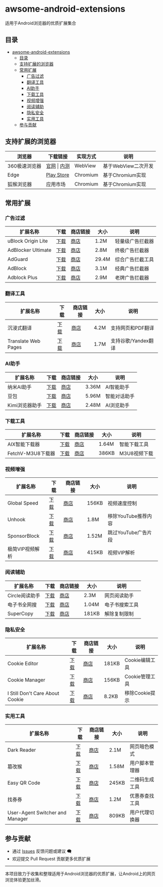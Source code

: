 # awsome-android-extensions

适用于Android浏览器的优质扩展集合

## 目录
- [awsome-android-extensions](#awsome-android-extensions)
  - [目录](#目录)
  - [支持扩展的浏览器](#支持扩展的浏览器)
  - [常用扩展](#常用扩展)
    - [广告过滤](#广告过滤)
    - [翻译工具](#翻译工具)
    - [AI助手](#ai助手)
    - [下载工具](#下载工具)
    - [视频增强](#视频增强)
    - [阅读辅助](#阅读辅助)
    - [隐私安全](#隐私安全)
    - [实用工具](#实用工具)
  - [参与贡献](#参与贡献)

## 支持扩展的浏览器

| 浏览器 | 下载链接 | 实现方式 | 说明 |
|-------|----------|----------|------|
| 360极速浏览器 | [官网](https://h5.mse.360.cn/lite/index.html) \| [内测](https://easydoc.soft.360.cn/doc?project=0371e6ffdd6e1d7b3a679f8107340405&doc=a7cf5240b8808e3f6a62aba82f907da0) | WebView | 基于WebView二次开发 |
| Edge | [Play Store](https://play.google.com/store/apps/details?id=com.microsoft.emmx) | Chromium | 基于Chromium实现 |
| 狐猴浏览器 | 应用市场 | Chromium | 基于Chromium实现 |

## 常用扩展

### 广告过滤

| 扩展名称 | 下载 | 商店链接 | 大小 | 说明 |
|---------|------|----------|------|------|
| uBlock Origin Lite | [下载](data/extensions/202409_uBlock-Origin-Lite-2024.9.12.1004.crx) | [商店](https://chromewebstore.google.com/detail/ublock-origin-lite/ddkjiahejlhfcafbddmgiahcphecmpfh) | 1.2M | 轻量级广告拦截器 |
| AdBlocker Ultimate | [下载](data/extensions/202409_AdBlocker-Ultimate-4.0.38.crx) | [商店](https://chromewebstore.google.com/detail/adblocker-ultimate/ohahllgiabjaoigichmmfljhkcfikeof) | 2.8M | 终极广告拦截器 |
| AdGuard | [下载](data/extensions/202409_AdGuard-5.0.97.crx) | [商店](https://chromewebstore.google.com/detail/adguard/bgnkhhnnamicmpeenaelnjfhikgbkllg) | 29.4M | 综合广告拦截工具 |
| AdBlock | [下载](data/extensions/202409_AdBlock-6.9.1.crx) | [商店](https://chromewebstore.google.com/detail/adblock/gighmmpiobklfepjocnamgkkbiglidom) | 3.1M | 经典广告拦截器 |
| Adblock Plus | [下载](data/extensions/202409_Adblock-Plus-4.7.crx) | [商店](https://chromewebstore.google.com/detail/adblock-plus/cfhdojbkjhnklbpkdaibdccddilifddb) | 2.9M | 老牌广告拦截器 |

### 翻译工具

| 扩展名称 | 下载 | 商店链接 | 大小 | 说明 |
|---------|------|----------|------|------|
| 沉浸式翻译 | [下载](data/extensions/202409_沉浸式翻译-1.9.6.crx) | [商店](https://chromewebstore.google.com/detail/沉浸式翻译/bpoadfkcbjbfhfodiogcnhhhpibjhbnh) | 4.2M | 支持网页和PDF翻译 |
| Translate Web Pages | [下载](data/extensions/202409_TWP_10.0.1.0.crx) | [商店](https://github.com/FilipePS/Traduzir-paginas-web) | 1.7M | 支持谷歌/Yandex翻译 |

### AI助手

| 扩展名称 | 下载 | 商店链接 | 大小 | 说明 |
|---------|------|----------|------|------|
| 纳米AI助手 | [下载](data/extensions/20241216_纳米AI助手_1.3.8.crx) | [商店](https://chromewebstore.google.com/detail/ai助手/fdcmomajekgiigcalflcbjbkemogcbaf) | 3.36M | AI智能助手 |
| 豆包 | [下载](data/extensions/202411_豆包_1.13.3.crx) | [商店](https://chromewebstore.google.com/detail/豆包/dbjibobgilijgolhjdcbdebjhejelffo) | 5.96M | 智能对话助手 |
| Kimi浏览器助手 | [下载](data/extensions/202411_Kimi浏览器助手_1.1.2.crx) | [商店](https://chromewebstore.google.com/detail/kimi/caejcfciegnnnepdhaopdogngbmojodl) | 2.48M | AI浏览助手 |

### 下载工具

| 扩展名称 | 下载 | 商店链接 | 大小 | 说明 |
|---------|------|----------|------|------|
| AIX智能下载器 | [下载](data/extensions/20241216_AIX智能下载器-9.0.52.crx) | [商店](https://chromewebstore.google.com/detail/aix智能下载器/ibdfeimkglcmdejppabkaidpippniiob) | 1.64M | 智能下载工具 |
| FetchV-M3U8下载器 | [下载](data/extensions/20241216_FetchV-M3U8-HLS视频下载器-2.7.crx) | [商店](https://chromewebstore.google.com/detail/fetchv/nfmmmhanepmpifddlkkmihkalkoekpfd) | 386KB | M3U8视频下载 |

### 视频增强

| 扩展名称 | 下载 | 商店链接 | 大小 | 说明 |
|---------|------|----------|------|------|
| Global Speed | [下载](data/extensions/202408_Global-Speed-3.0.9971.crx) | [商店](https://chromewebstore.google.com/detail/global-speed/jpbjcnkcffbooppibceonlgknpkniiff) | 156KB | 视频速度控制 |
| Unhook | [下载](data/extensions/202409_Unhook-Remove-YouTube-Recommended-1.6.8.0.crx) | [商店](https://chromewebstore.google.com/detail/unhook/khncfooichmfjbepaaaebmommgaepoid) | 1.8M | 移除YouTube推荐内容 |
| SponsorBlock | [下载](data/extensions/20241216_SponsorBlock-for-YouTube-5.10.2.crx) | [商店](https://chromewebstore.google.com/detail/sponsorblock/mnjggcdmjocbbbhaepdhchncahnbgone) | 1.52M | 跳过YouTube广告片段 |
| 极简VIP视频解析 | [下载](data/extensions/202412_极简VIP视频解析-3.8.39.crx) | [商店](https://chromewebstore.google.com/detail/%E6%9E%81%E7%AE%80vip%E8%A7%86%E9%A2%91%E8%A7%A3%E6%9E%90/gloimpghnmdnmenclkcbmjifpojoenng?hl=zh-CN&utm_source=ext_sidebar) | 415KB | 视频VIP解析 |

### 阅读辅助

| 扩展名称 | 下载 | 商店链接 | 大小 | 说明 |
|---------|------|----------|------|------|
| Circle阅读助手 | [下载](data/extensions/202411_Circle阅读助手3.2.3.0.crx) | [商店](https://chromewebstore.google.com/detail/circle/dhpfcgilccfkodnhbllpiaabofjbjcbg) | 2.3M | 网页阅读助手 |
| 电子书全网搜 | [下载](data/extensions/20241216_电子书全网搜-11.727.65.11.crx) | [商店](https://chromewebstore.google.com/detail/电子书全网搜/djifnhpemlaklmopklmapmljdgnemjmc) | 1.04M | 电子书搜索工具 |
| SuperCopy | [下载](data/extensions/20241216_SuperCopy-超级复制-0.1.18.crx) | [商店](https://chromewebstore.google.com/detail/supercopy/onepmapfbjohnegdmfhndpefjkppbjkm) | 181KB | 解除复制限制 |

### 隐私安全

| 扩展名称 | 下载 | 商店链接 | 大小 | 说明 |
|---------|------|----------|------|------|
| Cookie Editor | [下载](data/extensions/202408_Cookie-Editor-1.13.0.crx) | [商店](https://chromewebstore.google.com/detail/cookie-editor/hlkenndednhfkekhgcdicdfddnkalmdm) | 181KB | Cookie编辑工具 |
| Cookie Manager | [下载](data/extensions/202408_Cookie-Manager-0.0.2.crx) | [商店](https://chromewebstore.google.com/detail/cookie-manager/hdhngoamekjhmnpenphenpaiindoinpo) | 156KB | Cookie管理工具 |
| I Still Don't Care About Cookie | [下载](data/extensions/202408_i-still-dont-care-about-cookie-1.1.4.crx) | [商店](https://chromewebstore.google.com/detail/i-still-dont-care/edibdbjcniadpccecjdfdjjppcpchdlm) | 8.2KB | 移除Cookie提示 |

### 实用工具

| 扩展名称 | 下载 | 商店链接 | 大小 | 说明 |
|---------|------|----------|------|------|
| Dark Reader | [下载](data/extensions/202408_dark-reader_4.9.88.crx) | [商店](https://chromewebstore.google.com/detail/dark-reader/eimadpbcbfnmbkopoojfekhnkhdbieeh) | 2.1M | 网页暗色模式 |
| 篡改猴 | [下载](data/extensions/202411_篡改猴5.3.2.crx) | [商店](https://chromewebstore.google.com/detail/篡改猴/dhdgffkkebhmkfjojejmpbldmpobfkfo) | 1.58M | 用户脚本管理器 |
| Easy QR Code | [下载](data/extensions/202408_Easy-QR-Code-1.0.7.crx) | [商店](https://chromewebstore.google.com/detail/easy-qr-code/foapkpfgfjeibfocdfafnhkjaokpglkj) | 245KB | 二维码生成工具 |
| 找券券 | [下载](data/extensions/202408_找券券_3.3.3.crx) | [商店](https://chromewebstore.google.com/detail/找券券/kkpjfgbpkjhonblnmcpbghfkcfkgkfdg) | 1.2M | 优惠券查找工具 |
| User-Agent Switcher and Manager | [下载](data/extensions/20250210_User-Agent-Switcher-and-Manager-0.6.3.crx) | [商店](https://chromewebstore.google.com/detail/user-agent-switcher-and-m/bhchdcejhohfmigjafbampogmaanbfkg?hl=zh-CN&utm_source=ext_sidebar) | 809KB | 用户代理切换器 |

## 参与贡献

- 通过 [Issues](https://github.com/JT-519/awsome-android-extensions/issues) 反馈问题或建议 🗨️
- 欢迎提交 Pull Request 贡献更多优质扩展

---

本项目致力于收集和整理适用于Android浏览器的优质扩展，让Android上的网页浏览体验更加丝滑。
